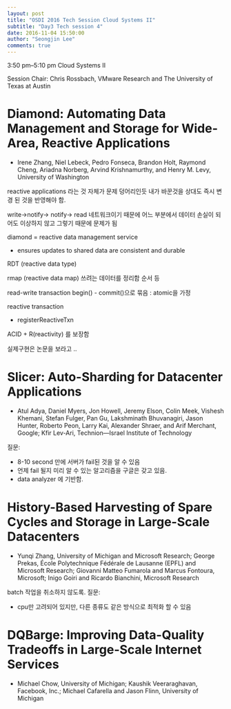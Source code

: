 ```yaml
---
layout: post
title: "OSDI 2016 Tech Session Cloud Systems II"
subtitle: "Day3 Tech session 4"
date: 2016-11-04 15:50:00
author: "Seongjin Lee"
comments: true
---
```


3:50 pm–5:10 pm
Cloud Systems II

Session Chair: Chris Rossbach, VMware Research and The University of Texas at Austin

# Diamond: Automating Data Management and Storage for Wide-Area, Reactive Applications
* Irene Zhang, Niel Lebeck, Pedro Fonseca, Brandon Holt, Raymond Cheng, Ariadna Norberg, Arvind Krishnamurthy, and Henry M. Levy, University of Washington

reactive applications 라는 것 자체가 문제 덩어리인듯
내가 바꾼것을 상대도 즉시 변경 된 것을 반영해야 함.

write->notify-> notify-> read 네트워크이기 때문에 어느 부분에서 데이터 손실이 되어도 이상하지 않고 그렇기 때문에 문제가 됨

diamond = reactive data management service
 - ensures updates to shared data are consistent and durable

RDT (reactive data type)

rmap (reactive data map) 쓰려는 데이터를 정리함 순서 등

read-write transaction
begin() - commit()으로 묶음 : atomic을 가정

reactive transaction
 - registerReactiveTxn

ACID + R(reactivity) 를 보장함

실제구현은 논문을 보라고 ..




# Slicer: Auto-Sharding for Datacenter Applications
* Atul Adya, Daniel Myers, Jon Howell, Jeremy Elson, Colin Meek, Vishesh Khemani, Stefan Fulger, Pan Gu, Lakshminath Bhuvanagiri, Jason Hunter, Roberto Peon, Larry Kai, Alexander Shraer, and Arif Merchant, Google; Kfir Lev-Ari, Technion—Israel Institute of Technology

질문:
 - 8-10 second 만에 서버가 fail된 것을 알 수 있음
 - 언제 fail 될지 미리 알 수 있는 알고리즘을 구글은 갖고 있음.
 - data analyzer 에 기반함.

# History-Based Harvesting of Spare Cycles and Storage in Large-Scale Datacenters
* Yunqi Zhang, University of Michigan and Microsoft Research; George Prekas, École Polytechnique Fédérale de Lausanne (EPFL) and Microsoft Research; Giovanni Matteo Fumarola and Marcus Fontoura, Microsoft; Inigo Goiri and Ricardo Bianchini, Microsoft Research

batch 작업을 취소하지 않도록.
질문:
 - cpu만 고려되어 있지만, 다른 종류도 같은 방식으로 최적화 할 수 있음

# DQBarge: Improving Data-Quality Tradeoffs in Large-Scale Internet Services
* Michael Chow, University of Michigan; Kaushik Veeraraghavan, Facebook, Inc.; Michael Cafarella and Jason Flinn, University of Michigan
